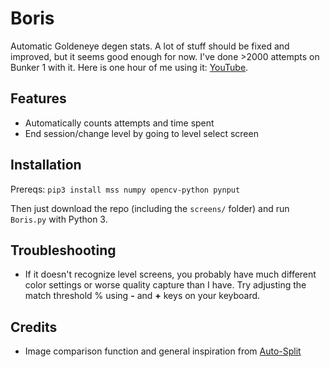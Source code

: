 # Boris

Automatic Goldeneye degen stats. A lot of stuff should be fixed and improved, but it seems good enough for now. I've done >2000 attempts on Bunker 1 with it. Here is one hour of me using it: [YouTube](https://www.youtube.com/watch?v=kUyHAwphZ1c).

## Features

- Automatically counts attempts and time spent
- End session/change level by going to level select screen

## Installation

Prereqs: `pip3 install mss numpy opencv-python pynput`

Then just download the repo (including the `screens/` folder) and run `Boris.py` with Python 3.

## Troubleshooting

- If it doesn't recognize level screens, you probably have much different color settings or worse quality capture than I have. Try adjusting the match threshold % using __-__ and __+__ keys on your keyboard. 

## Credits

- Image comparison function and general inspiration from [Auto-Split](https://github.com/Toufool/Auto-Split)
